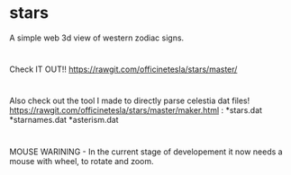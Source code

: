 # stars
A simple web 3d view of western zodiac signs.
#
Check IT OUT!! https://rawgit.com/officinetesla/stars/master/
#
Also check out the tool I made to directly parse celestia dat files! https://rawgit.com/officinetesla/stars/master/maker.html :
*stars.dat
*starnames.dat
*asterism.dat

#
MOUSE WARINING - 
In the current stage of developement it now needs a mouse with wheel, to rotate and zoom.

